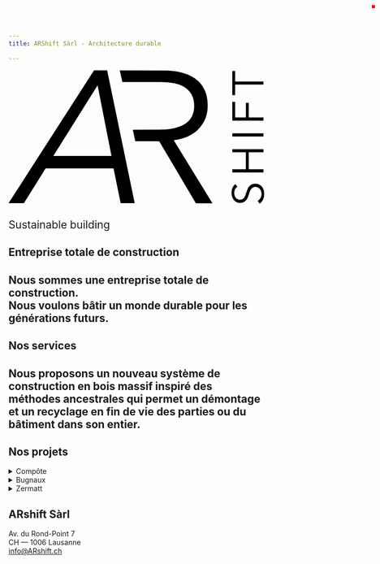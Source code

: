 ```yaml
---
title: ARShift Sàrl - Architecture durable

---
```


<div id="output" style="position:fixed;top:10px;right:10px;border:3px solid red;"></div>

<section id="home">
<svg version="1.1" viewBox="0 0 138.87 72.733" xml:space="preserve" xmlns="http://www.w3.org/2000/svg" id="logo"><defs><clipPath id="clipPath28"><path d="m0 0h1041v545h-1041z"/></clipPath><clipPath id="clipPath34"><path d="m7.1094 5.8359 1034.4-5.8398v539.65l-1034.4 5.84z"/></clipPath><clipPath id="clipPath54"><path d="m0 0h1041v545h-1041z"/></clipPath><clipPath id="clipPath60"><path d="m7.1094 5.8359 1034.4-5.8398v539.65l-1034.4 5.84z"/></clipPath></defs><g transform="matrix(1.3333 0 0 -1.3333 0 72.733)"><g transform="scale(.1)"><g clip-path="url(#clipPath28)"><g clip-path="url(#clipPath34)"><path d="m931.82 69.352c-3.816-2.7657-6.894-6.3008-9.226-10.586-2.324-4.2968-3.489-9.4922-3.489-15.586 0-3.1055 0.461-6.2617 1.426-9.5117 0.969-3.2149 2.434-6.1328 4.395-8.7617 1.965-2.6172 4.472-4.7344 7.433-6.3555 2.977-1.6211 6.512-2.4141 10.575-2.4141 4.074 0 7.402 0.7617 10.031 2.3164 2.605 1.543 4.859 3.5938 6.719 6.1407 1.843 2.5898 3.367 5.5 4.578 8.7695 1.183 3.2812 2.394 6.6992 3.574 10.273 1.426 4.4063 2.98 8.8399 4.656 13.32 1.672 4.4649 3.84 8.4766 6.535 12.062 2.696 3.5625 6.086 6.4844 10.215 8.7578 4.121 2.2461 9.356 3.3907 15.668 3.3907 6.35 0 11.8-1.211 16.39-3.6328 4.62-2.3946 8.4-5.5586 11.39-9.3946 3-3.8593 5.2-8.2617 6.61-13.234 1.48-4.9493 2.18-9.9297 2.18-14.93 0-3.8399-0.39-7.6758-1.15-11.496-0.79-3.8282-1.97-7.4414-3.5-10.906-1.56-3.4765-3.53-6.7109-5.95-9.6992-2.35-2.9688-5.11-5.5938-8.23-7.8789l-8.24 11.121c4.56 2.7266 8.36 6.5937 11.38 11.555 3.05 4.9297 4.59 10.77 4.59 17.449 0 3.2344-0.53 6.5156-1.54 9.875-1.01 3.3398-2.57 6.3477-4.67 9.043-2.07 2.6953-4.63 4.8906-7.67 6.6211-3.06 1.7382-6.62 2.6054-10.68 2.6054-4.43 0-8.101-0.8672-11.019-2.6054-2.922-1.7305-5.371-4.0235-7.336-6.8946-1.981-2.8828-3.621-6.1445-4.942-9.8633-1.308-3.6835-2.617-7.5585-3.933-11.633-1.309-4.1679-2.805-8.3086-4.485-12.363-1.667-4.0704-3.855-7.7149-6.542-10.918-2.684-3.2422-5.997-5.8399-9.942-7.8008-3.933-1.9727-8.758-2.9492-14.512-2.9492-6.093 0-11.347 1.2188-15.769 3.6524-4.395 2.4609-8.059 5.6524-10.938 9.5899-2.851 3.9453-4.933 8.3203-6.269 13.094-1.309 4.7774-1.953 9.4844-1.953 14.133 0 8.6016 1.504 15.945 4.57 22.039 3.047 6.1055 6.656 10.715 10.828 13.789l8.242-10.184" fill="var(--black)"/></g></g><g fill="var(--black)"><path d="m911.4 126.85v12.878h55.008v69.192h-55.008v12.891h126.84v-12.891h-60.013v-69.192h60.013v-12.878h-126.84"/><path d="m1038.2 273.41h-126.84v12.895h126.84v-12.895"/><path d="m1038.2 350.81v-12.891h-126.85v76.492h11.453v-63.601h43.899v59.128h11.484v-59.128h60.012"/><path d="m1038.2 497.18v-12.891h-115.4v-42.465h-11.453v97.824h11.453v-42.468h115.4"/><path d="m348.16 542.32-348.16-540.57h62.613l88.559 142h276.41l29.016-142h57.269l-112.24 540.57zm14.527-61.09 56.508-287.07h-236.71z"/></g><g clip-path="url(#clipPath54)"><g clip-path="url(#clipPath60)"><path d="m672.62 258.41c19.883 2.027 38.254 6.637 55.09 13.77 16.836 7.156 31.387 16.722 43.613 28.707 12.246 11.984 21.942 26.152 29.082 42.464 7.149 16.336 10.723 34.442 10.723 54.34 0 26.528-4.582 48.969-13.77 67.344-9.191 18.352-22.089 33.277-38.656 44.762-16.59 11.472-36.219 19.769-58.914 24.871-22.703 5.105-47.324 7.644-73.855 7.644h-173l10.632-47.441h156.23c20.418 0 39.043-1.797 55.867-5.363 16.836-3.559 31.113-9.18 42.871-16.832 11.731-7.641 20.91-17.598 27.551-29.825 6.609-12.257 9.941-27.304 9.941-45.16 0-32.148-11.984-56.246-35.976-72.304-23.977-16.09-58.149-24.118-102.53-24.118l-111.44-0.785 10.191-46.488 97.415-0.168 150.01-253.29h67.344l-158.42 257.87" fill="var(--black)"/></g></g></g></g></svg>

<h2 style="font-weight: normal;">Sustainable building</h2>

</section>
<section id="about">
	<h1>Entreprise totale de&nbsp;construction</h1>
	<h2>Nous sommes une entreprise totale de construction.<br/>
	Nous voulons bâtir un monde durable pour les générations futurs.
	</h2>
</section>
<section id="services">
	<h1>Nos services</h1>
	<h2>Nous proposons un nouveau système de construction en bois massif inspiré des méthodes ancestrales qui permet un démontage et un recyclage en fin de vie des parties ou du bâtiment dans son entier.</h2>
</section>
<section id="project">	
<h1>Nos projets</h1>

<div class="detail-group">
<details>
	<summary>
		Compôte
	</summary>
	<div class="gallery">
		<div class="gallery_slider">
		<img src="/images/com_1.jpg" alt="" loading="lazy" width="30%">
		<img src="/images/com_2.jpg" alt="" loading="lazy" width="30%">
		<img src="/images/com_3.jpg" alt="" loading="lazy" width="30%">
		<img src="/images/com_4.jpg" alt="" loading="lazy" width="30%">
		<img src="/images/com_5.jpg" alt="" loading="lazy" width="30%">
		<img src="/images/com_6.jpg" alt="" loading="lazy" width="30%">
		<img src="/images/com_7.jpg" alt="" loading="lazy" width="30%">
		</div>
	</div>
</details>
<details>
	<summary>
		Bugnaux
	</summary>
	
</details>
<details>
	<summary>
		Zermatt
	</summary>
	<div class="gallery">
		<div class="gallery_slider" style="width: calc(40vh * 3)">
		<img src="/images/zer_1.jpg" alt="" loading="lazy" width="30%">
		<img src="/images/zer_2.jpg" alt="" loading="lazy" width="30%">
		<img src="/images/zer_3.jpg" alt="" loading="lazy" width="30%">
		</div>
	</div>
</details>
</div>

</section>
<section id="contact">	

<!-- <h2>Contact</h2>
<br/> -->
<h2>ARshift Sàrl</h2>
	
Av. du Rond-Point 7<br/>
CH — 1006 Lausanne<br/>
[info@ARshift.ch](mailto:info@ARshift.ch)
	

</section>

<div class="construction">
	<div class="tenon">
		<span class="face left"></span>
		<span class="face right"></span>	
	</div>
	<div class="sachi" id="sachi_left">
	  <span class="face top"></span>
	  <span class="face left"></span>
	  <span class="face right"></span>
	</div>
	<div class="sachi" id="sachi_right">
	  <span class="face top"></span>
	  <span class="face left"></span>
	  <span class="face right"></span>
	</div>
</div>


<script>
	const container = document.querySelector("#homepage");
	
	// debug
	const output = document.querySelector("#output");
	
	var scollingVh = 0;
	var marginRight = 0;
	const marginLeftMax = 60;
	const marginRightMax = 60;
	const marginTopMax = 260;
	

	container.addEventListener("scroll", (event) => {
	  
	  scollingVh = (container.scrollTop/window.innerHeight)*100;
	  
	  if(scollingVh*0.3<=marginLeftMax){
	  	document.documentElement.style.setProperty("--marginLeft", scollingVh*0.3);  
	  }else{
		document.documentElement.style.setProperty("--marginLeft", marginLeftMax);    
	  }
	  if(scollingVh*0.8<=marginTopMax){
		document.documentElement.style.setProperty("--marginTop", scollingVh*0.8);  
	  }else{
		document.documentElement.style.setProperty("--marginTop", marginTopMax);    
	  }
	  
	  marginRight = 120+(container.scrollTop/window.innerHeight)*-100;
	  if(marginRight>=marginRightMax){
		  document.documentElement.style.setProperty("--marginRight", marginRight);  
		}else{
		  document.documentElement.style.setProperty("--marginRight", marginRightMax);    
		}

		// debug
	  	//output.textContent = `scrollTop: ${container.scrollTop/window.innerHeight*100}vX`;
	  	output.textContent = `scrollTop: ${scollingVh}vX`;
	  // console.log(container.scrollTop);
	});
</script>